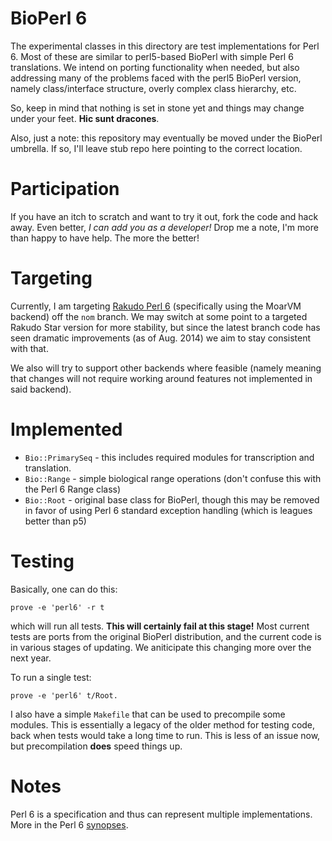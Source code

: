 # BioPerl 6 

The experimental classes in this directory are test implementations for Perl 6.
Most of these are similar to perl5-based BioPerl with simple Perl 6
translations. We intend on porting functionality when needed, but also
addressing many of the problems faced with the perl5 BioPerl version, namely
class/interface structure, overly complex class hierarchy, etc.  

So, keep in mind that nothing is set in stone yet and things may change under
your feet. **Hic sunt dracones**.

Also, just a note: this repository may eventually be moved under the BioPerl
umbrella.  If so, I'll leave stub repo here pointing to the correct location.

# Participation

If you have an itch to scratch and want to try it out, fork the code and hack
away. Even better, *I can add you as a developer!*  Drop me a note, I'm more than
happy to have help.  The more the better!

# Targeting

Currently, I am targeting [Rakudo Perl 6](https://github.com/rakudo/rakudo)
(specifically using the MoarVM backend) off the `nom` branch. We may switch at
some point to a targeted Rakudo Star version for more stability, but since the
latest branch code has seen dramatic improvements (as of Aug. 2014) we aim to
stay consistent with that.

We also will try to support other backends where feasible (namely meaning that
changes will not require working around features not implemented in said
backend).

# Implemented

* `Bio::PrimarySeq` - this includes required modules for transcription and
  translation.
* `Bio::Range` - simple biological range operations (don't confuse this with the
  Perl 6 Range class)
* `Bio::Root` - original base class for BioPerl, though this may be removed in
  favor of using Perl 6 standard exception handling (which is leagues better
  than p5)

# Testing

Basically, one can do this:

```
prove -e 'perl6' -r t
``` 

which will run all tests. **This will certainly fail at this stage!** Most
current tests are ports from the original BioPerl distribution, and the current
code is in various stages of updating. We aniticipate this changing more over
the next year.

To run a single test:

```
prove -e 'perl6' t/Root.
``` 

I also have a simple `Makefile` that can be used to precompile some modules.
This is essentially a legacy of the older method for testing code, back when
tests would take a long time to run. This is less of an issue now, but
precompilation **does** speed things up.

# Notes

Perl 6 is a specification and thus can represent multiple implementations. More
in the Perl 6 [synopses](http://feather.perl6.nl/syn/).
